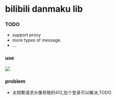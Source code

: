 # bilibili danmaku lib

### TODO
- support proxy
- more types of message.
- ... 

### use
![](https://cdn.jsdelivr.net/gh/shinobi9/cdn/cirrus/danmaku.png)


### problem

- 太频繁请求头像导致的412,加个登录可以解决,TODO